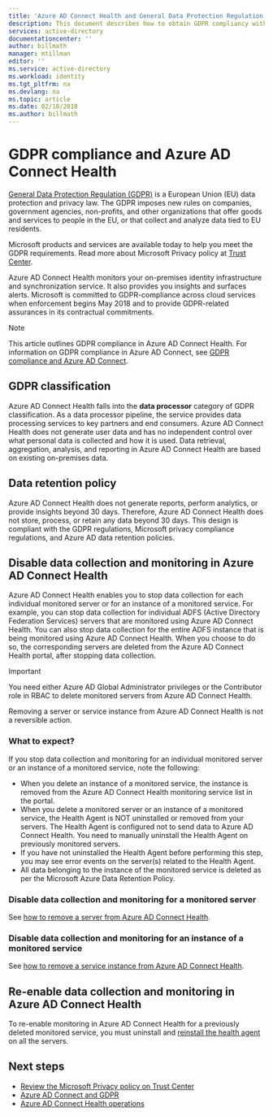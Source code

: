 ```yaml
---
title: 'Azure AD Connect Health and General Data Protection Regulation | Microsoft Docs'
description: This document describes how to obtain GDPR compliancy with Azure AD Connect.
services: active-directory
documentationcenter: ''
author: billmath
manager: mtillman
editor: ''
ms.service: active-directory
ms.workload: identity
ms.tgt_pltfrm: na
ms.devlang: na
ms.topic: article
ms.date: 02/18/2018
ms.author: billmath
---
```


# GDPR compliance and Azure AD Connect Health 

[General Data Protection Regulation (GDPR)](http://ec.europa.eu/justice/data-protection/reform/index_en.htm) is a European Union (EU) data protection and privacy law. The GDPR imposes new rules on companies, government agencies, non-profits, and other organizations that offer goods and services to people in the EU, or that collect and analyze data tied to EU residents. 

Microsoft products and services are available today to help you meet the GDPR requirements. Read more about Microsoft Privacy policy at [Trust Center](https://www.microsoft.com/trustcenter).

Azure AD Connect Health monitors your on-premises identity infrastructure and synchronization service. It also provides you insights and surfaces alerts. Microsoft is committed to GDPR-compliance across cloud services when enforcement begins May 2018 and to provide GDPR-related assurances in its contractual commitments. 

>[!NOTE] 
> This article outlines GDPR compliance in Azure AD Connect Health. For information on GDPR compliance in Azure AD Connect, see [GDPR compliance and Azure AD Connect](../../active-directory/connect/active-directory-aadconnect-gdpr.md).

## GDPR classification
Azure AD Connect Health falls into the **data processor** category of GDPR classification. As a data processor pipeline, the service provides data processing services to key partners and end consumers. Azure AD Connect Health does not generate user data and has no independent control over what personal data is collected and how it is used. Data retrieval, aggregation, analysis, and reporting in Azure AD Connect Health are based on existing on-premises data. 

## Data retention policy
Azure AD Connect Health does not generate reports, perform analytics, or provide insights beyond 30 days. Therefore, Azure AD Connect Health does not store, process, or retain any data beyond 30 days. This design is compliant with the GDPR regulations, Microsoft privacy compliance regulations, and Azure AD data retention policies. 
 
## Disable data collection and monitoring in Azure AD Connect Health
Azure AD Connect Health enables you to stop data collection for each individual monitored server or for an instance of a monitored service. For example, you can stop data collection for individual ADFS (Active Directory Federation Services) servers that are monitored using Azure AD Connect Health. You can also stop data collection for the entire ADFS instance that is being monitored using Azure AD Connect Health. When you choose to do so, the corresponding servers are deleted from the Azure AD Connect Health portal, after stopping data collection. 

>[!IMPORTANT]
> You need either Azure AD Global Administrator privileges or the Contributor role in RBAC to delete monitored servers from Azure AD Connect Health.
>
> Removing a server or service instance from Azure AD Connect Health is not a reversible action. 

### What to expect?
If you stop data collection and monitoring for an individual monitored server or an instance of a monitored service, note the following:

- When you delete an instance of a monitored service, the instance is removed from the Azure AD Connect Health monitoring service list in the portal. 
- When you delete a monitored server or an instance of a monitored service, the Health Agent is NOT uninstalled or removed from your servers. The Health Agent is configured not to send data to Azure AD Connect Health. You need to manually uninstall the Health Agent on previously monitored servers.
- If you have not uninstalled the Health Agent before performing this step, you may see error events on the server(s) related to the Health Agent.
- All data belonging to the instance of the monitored service is deleted as per the Microsoft Azure Data Retention Policy.

### Disable data collection and monitoring for a monitored server
See [how to remove a server from Azure AD Connect Health](active-directory-aadconnect-health-operations.md#to-delete-a-server-from-the-azure-ad-connect-health-service).

### Disable data collection and monitoring for an instance of a monitored service
See [how to remove a service instance from Azure AD Connect Health](active-directory-aadconnect-health-operations.md#delete-a-service-instance-from-azure-ad-connect-health-service).


## Re-enable data collection and monitoring in Azure AD Connect Health
To re-enable monitoring in Azure AD Connect Health for a previously deleted monitored service, you must uninstall and [reinstall the health agent](active-directory-aadconnect-health-agent-install.md) on all the servers.


## Next steps
* [Review the Microsoft Privacy policy on Trust Center](https://www.microsoft.com/trustcenter)
* [Azure AD Connect and GDPR](../../active-directory/connect/active-directory-aadconnect-gdpr.md)
* [Azure AD Connect Health operations](active-directory-aadconnect-health-operations.md)
